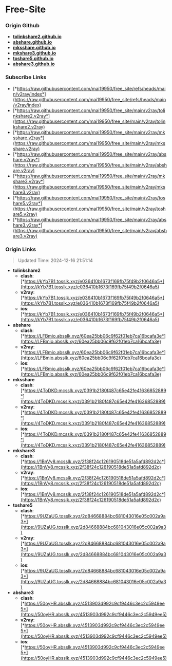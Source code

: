 # Free-Site

### Origin Github

- [**tolinkshare2.github.io**](https://github.com/tolinkshare2/tolinkshare2.github.io)
- [**abshare.github.io**](https://github.com/abshare/abshare.github.io)
- [**mksshare.github.io**](https://github.com/mksshare/mksshare.github.io)
- [**mkshare3.github.io**](https://github.com/mkshare3/mkshare3.github.io)
- [**toshare5.github.io**](https://github.com/toshare5/toshare5.github.io)
- [**abshare3.github.io**](https://github.com/abshare3/abshare3.github.io)

### Subscribe Links

- [*https://raw.githubusercontent.com/mai19950/free_site/refs/heads/main/v2ray/index*](https://raw.githubusercontent.com/mai19950/free_site/refs/heads/main/v2ray/index)
- [*https://raw.githubusercontent.com/mai19950/free_site/main/v2ray/tolinkshare2.v2ray*](https://raw.githubusercontent.com/mai19950/free_site/main/v2ray/tolinkshare2.v2ray)
- [*https://raw.githubusercontent.com/mai19950/free_site/main/v2ray/mksshare.v2ray*](https://raw.githubusercontent.com/mai19950/free_site/main/v2ray/mksshare.v2ray)
- [*https://raw.githubusercontent.com/mai19950/free_site/main/v2ray/abshare.v2ray*](https://raw.githubusercontent.com/mai19950/free_site/main/v2ray/abshare.v2ray)
- [*https://raw.githubusercontent.com/mai19950/free_site/main/v2ray/mkshare3.v2ray*](https://raw.githubusercontent.com/mai19950/free_site/main/v2ray/mkshare3.v2ray)
- [*https://raw.githubusercontent.com/mai19950/free_site/main/v2ray/toshare5.v2ray*](https://raw.githubusercontent.com/mai19950/free_site/main/v2ray/toshare5.v2ray)
- [*https://raw.githubusercontent.com/mai19950/free_site/main/v2ray/abshare3.v2ray*](https://raw.githubusercontent.com/mai19950/free_site/main/v2ray/abshare3.v2ray)

### Origin Links

> Updated Time: 2024-12-16 21:51:14

- **tolinkshare2**
  - **clash**: [*https://kYb7B1.tosslk.xyz/e036410b1673f169fb75f49b2f0646a5*](https://kYb7B1.tosslk.xyz/e036410b1673f169fb75f49b2f0646a5)
  - **v2ray**: [*https://kYb7B1.tosslk.xyz/e036410b1673f169fb75f49b2f0646a5*](https://kYb7B1.tosslk.xyz/e036410b1673f169fb75f49b2f0646a5)
  - **ios**: [*https://kYb7B1.tosslk.xyz/e036410b1673f169fb75f49b2f0646a5*](https://kYb7B1.tosslk.xyz/e036410b1673f169fb75f49b2f0646a5)
- **abshare**
  - **clash**: [*https://LFBmio.absslk.xyz/60ea25bb06c9f62f01eb7ca16bcafa3e*](https://LFBmio.absslk.xyz/60ea25bb06c9f62f01eb7ca16bcafa3e)
  - **v2ray**: [*https://LFBmio.absslk.xyz/60ea25bb06c9f62f01eb7ca16bcafa3e*](https://LFBmio.absslk.xyz/60ea25bb06c9f62f01eb7ca16bcafa3e)
  - **ios**: [*https://LFBmio.absslk.xyz/60ea25bb06c9f62f01eb7ca16bcafa3e*](https://LFBmio.absslk.xyz/60ea25bb06c9f62f01eb7ca16bcafa3e)
- **mksshare**
  - **clash**: [*https://4ToDKD.mcsslk.xyz/0391b2180f487c65e42fe41636852889*](https://4ToDKD.mcsslk.xyz/0391b2180f487c65e42fe41636852889)
  - **v2ray**: [*https://4ToDKD.mcsslk.xyz/0391b2180f487c65e42fe41636852889*](https://4ToDKD.mcsslk.xyz/0391b2180f487c65e42fe41636852889)
  - **ios**: [*https://4ToDKD.mcsslk.xyz/0391b2180f487c65e42fe41636852889*](https://4ToDKD.mcsslk.xyz/0391b2180f487c65e42fe41636852889)
- **mkshare3**
  - **clash**: [*https://1BnVy8.mcsslk.xyz/2f38f24c126190518de51a5afd892d2c*](https://1BnVy8.mcsslk.xyz/2f38f24c126190518de51a5afd892d2c)
  - **v2ray**: [*https://1BnVy8.mcsslk.xyz/2f38f24c126190518de51a5afd892d2c*](https://1BnVy8.mcsslk.xyz/2f38f24c126190518de51a5afd892d2c)
  - **ios**: [*https://1BnVy8.mcsslk.xyz/2f38f24c126190518de51a5afd892d2c*](https://1BnVy8.mcsslk.xyz/2f38f24c126190518de51a5afd892d2c)
- **toshare5**
  - **clash**: [*https://9UZaUG.tosslk.xyz/2d84668884bc681043016e05c002a9a3*](https://9UZaUG.tosslk.xyz/2d84668884bc681043016e05c002a9a3)
  - **v2ray**: [*https://9UZaUG.tosslk.xyz/2d84668884bc681043016e05c002a9a3*](https://9UZaUG.tosslk.xyz/2d84668884bc681043016e05c002a9a3)
  - **ios**: [*https://9UZaUG.tosslk.xyz/2d84668884bc681043016e05c002a9a3*](https://9UZaUG.tosslk.xyz/2d84668884bc681043016e05c002a9a3)
- **abshare3**
  - **clash**: [*https://50oyHR.absslk.xyz/4513903d992c9cf9446c3ec2c5949ee5*](https://50oyHR.absslk.xyz/4513903d992c9cf9446c3ec2c5949ee5)
  - **v2ray**: [*https://50oyHR.absslk.xyz/4513903d992c9cf9446c3ec2c5949ee5*](https://50oyHR.absslk.xyz/4513903d992c9cf9446c3ec2c5949ee5)
  - **ios**: [*https://50oyHR.absslk.xyz/4513903d992c9cf9446c3ec2c5949ee5*](https://50oyHR.absslk.xyz/4513903d992c9cf9446c3ec2c5949ee5)
